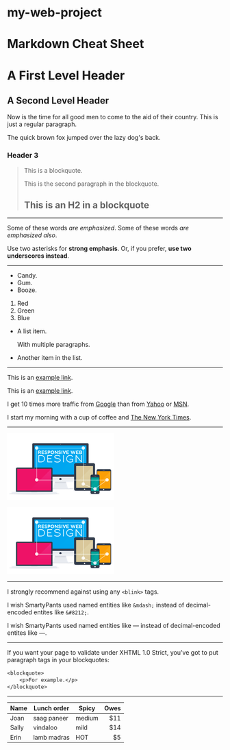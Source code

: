 # my-web-project
# Markdown Cheat Sheet
A First Level Header
====================

A Second Level Header
---------------------

Now is the time for all good men to come to
the aid of their country. This is just a
regular paragraph.

The quick brown fox jumped over the lazy
dog's back.

### Header 3

> This is a blockquote.
> 
> This is the second paragraph in the blockquote.
>
> ## This is an H2 in a blockquote

---

Some of these words *are emphasized*.
Some of these words _are emphasized also_.

Use two asterisks for **strong emphasis**.
Or, if you prefer, __use two underscores instead__.

---

*   Candy.
*   Gum.
*   Booze.

1.  Red
2.  Green
3.  Blue

*   A list item.

    With multiple paragraphs.

*   Another item in the list.

---

This is an [example link](http://example.com/).

This is an [example link](http://example.com/ "With a Title").

I get 10 times more traffic from [Google][1] than from
[Yahoo][2] or [MSN][3].

[1]: http://google.com/        "Google"
[2]: http://search.yahoo.com/  "Yahoo Search"
[3]: http://search.msn.com/    "MSN Search"

I start my morning with a cup of coffee and
[The New York Times][NY Times].

[ny times]: http://www.nytimes.com/

---

![alt text](MyPractice/docs-assets/images/rwd.png "A Logo")

![alt text][id]

[id]: MyPractice/docs-assets/images/rwd.png "A Logo"

---

I strongly recommend against using any `<blink>` tags.

I wish SmartyPants used named entities like `&mdash;`
instead of decimal-encoded entites like `&#8212;`.

I wish SmartyPants used named entities like &mdash;
instead of decimal-encoded entites like &#8212;.

---

If you want your page to validate under XHTML 1.0 Strict,
you've got to put paragraph tags in your blockquotes:

    <blockquote>
        <p>For example.</p>
    </blockquote>

---

Name | Lunch order | Spicy      | Owes
------- | ---------------- | ---------- | ---------:
Joan  | saag paneer | medium | $11
Sally  | vindaloo        | mild       | $14
Erin   | lamb madras | HOT      | $5

